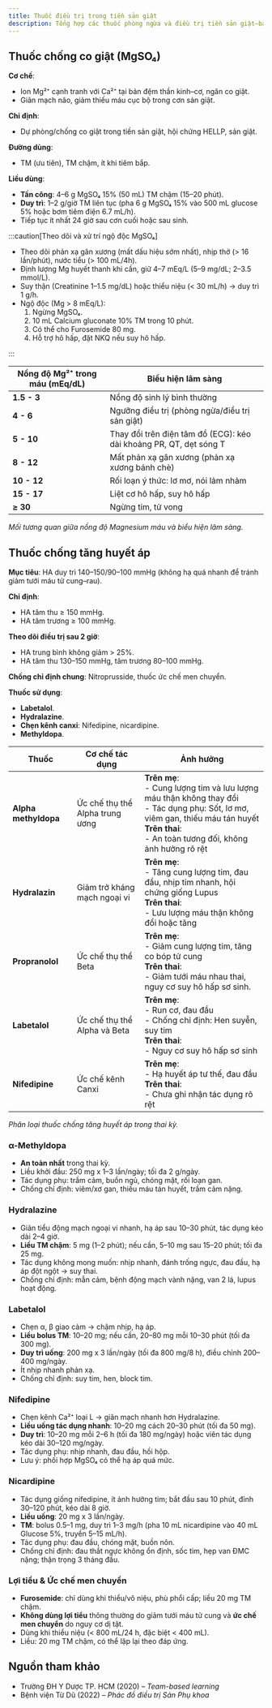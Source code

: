 ```yaml
---
title: Thuốc điều trị trong tiền sản giật
description: Tổng hợp các thuốc phòng ngừa và điều trị tiền sản giật—bao gồm MgSO₄, thuốc hạ áp, HELLP và lợi tiểu.
---
```


## Thuốc chống co giật (MgSO₄)

**Cơ chế**:

- Ion Mg²⁺ cạnh tranh với Ca²⁺ tại bản đệm thần kinh–cơ, ngăn co giật.
- Giãn mạch não, giảm thiếu máu cục bộ trong cơn sản giật.

**Chỉ định**:

- Dự phòng/chống co giật trong tiền sản giật, hội chứng HELLP, sản giật.

**Đường dùng**:

- TM (ưu tiên), TM chậm, ít khi tiêm bắp.

**Liều dùng**:

- **Tấn công**: 4–6 g MgSO₄ 15% (50 mL) TM chậm (15–20 phút).
- **Duy trì**: 1–2 g/giờ TM liên tục (pha 6 g MgSO₄ 15% vào 500 mL glucose 5% hoặc bơm tiêm điện 6.7 mL/h).
- Tiếp tục ít nhất 24 giờ sau cơn cuối hoặc sau sinh.

:::caution[Theo dõi và xử trí ngộ độc MgSO₄]

- Theo dõi phản xạ gân xương (mất dấu hiệu sớm nhất), nhịp thở (> 16 lần/phút), nước tiểu (> 100 mL/4h).
- Định lượng Mg huyết thanh khi cần, giữ 4–7 mEq/L (5–9 mg/dL; 2–3.5 mmol/L).
- Suy thận (Creatinine 1–1.5 mg/dL) hoặc thiểu niệu (< 30 mL/h) → duy trì 1 g/h.
- Ngộ độc (Mg > 8 mEq/L):
  1. Ngừng MgSO₄.
  2. 10 mL Calcium gluconate 10% TM trong 10 phút.
  3. Có thể cho Furosemide 80 mg.
  4. Hỗ trợ hô hấp, đặt NKQ nếu suy hô hấp.

:::

| Nồng độ Mg²⁺ trong máu (mEq/dL) | Biểu hiện lâm sàng                                                 |
| ------------------------------- | ------------------------------------------------------------------ |
| **1.5 - 3**                     | Nồng độ sinh lý bình thường                                        |
| **4 - 6**                       | Ngưỡng điều trị (phòng ngừa/điều trị sản giật)                     |
| **5 - 10**                      | Thay đổi trên điện tâm đồ (ECG): kéo dài khoảng PR, QT, dẹt sóng T |
| **8 - 12**                      | Mất phản xạ gân xương (phản xạ xương bánh chè)                     |
| **10 - 12**                     | Rối loạn ý thức: lơ mơ, nói lảm nhảm                               |
| **15 - 17**                     | Liệt cơ hô hấp, suy hô hấp                                         |
| **≥ 30**                        | Ngừng tim, tử vong                                                 |

_Mối tương quan giữa nồng độ Magnesium máu và biểu hiện lâm sàng._

## Thuốc chống tăng huyết áp

**Mục tiêu**: HA duy trì 140–150/90–100 mmHg (không hạ quá nhanh để tránh giảm tưới máu tử cung–rau).

**Chỉ định**:

- HA tâm thu ≥ 150 mmHg.
- HA tâm trương ≥ 100 mmHg.

**Theo dõi điều trị sau 2 giờ**:

- HA trung bình không giảm > 25%.
- HA tâm thu 130–150 mmHg, tâm trương 80–100 mmHg.

**Chống chỉ định chung**: Nitroprusside, thuốc ức chế men chuyển.

**Thuốc sử dụng**:

- **Labetalol**.
- **Hydralazine**.
- **Chẹn kênh canxi**: Nifedipine, nicardipine.
- **Methyldopa**.

| Thuốc                | Cơ chế tác dụng                 | Ảnh hưởng                                                                                                                                                                                           |
| -------------------- | ------------------------------- | --------------------------------------------------------------------------------------------------------------------------------------------------------------------------------------------------- |
| **Alpha methyldopa** | Ức chế thụ thể Alpha trung ương | **Trên mẹ**:<br>- Cung lượng tim và lưu lượng máu thận không thay đổi<br>- Tác dụng phụ: Sốt, lơ mơ, viêm gan, thiếu máu tán huyết<br>**Trên thai**:<br>- An toàn tương đối, không ảnh hưởng rõ rệt |
| **Hydralazin**       | Giảm trở kháng mạch ngoại vi    | **Trên mẹ**:<br>- Tăng cung lượng tim, đau đầu, nhịp tim nhanh, hội chứng giống Lupus<br>**Trên thai**:<br>- Lưu lượng máu thận không đổi hoặc tăng                                                 |
| **Propranolol**      | Ức chế thụ thể Beta             | **Trên mẹ**:<br>- Giảm cung lượng tim, tăng co bóp tử cung<br>**Trên thai**:<br>- Giảm tưới máu nhau thai, nguy cơ suy hô hấp sơ sinh.                                                              |
| **Labetalol**        | Ức chế thụ thể Alpha và Beta    | **Trên mẹ**:<br>- Run cơ, đau đầu<br>- Chống chỉ định: Hen suyễn, suy tim<br>**Trên thai**:<br>- Nguy cơ suy hô hấp sơ sinh                                                                         |
| **Nifedipine**       | Ức chế kênh Canxi               | **Trên mẹ**:<br>- Hạ huyết áp tư thế, đau đầu<br>**Trên thai**:<br>- Chưa ghi nhận tác dụng rõ rệt                                                                                                  |

_Phân loại thuốc chống tăng huyết áp trong thai kỳ._

### α-Methyldopa

- **An toàn nhất** trong thai kỳ.
- Liều khởi đầu: 250 mg x 1–3 lần/ngày; tối đa 2 g/ngày.
- Tác dụng phụ: trầm cảm, buồn ngủ, chóng mặt, rối loạn gan.
- Chống chỉ định: viêm/xơ gan, thiếu máu tán huyết, trầm cảm nặng.

### Hydralazine

- Giãn tiểu động mạch ngoại vi nhanh, hạ áp sau 10–30 phút, tác dụng kéo dài 2–4 giờ.
- **Liều TM chậm**: 5 mg (1–2 phút); nếu cần, 5–10 mg sau 15–20 phút; tối đa 25 mg.
- Tác dụng không mong muốn: nhịp nhanh, đánh trống ngực, đau đầu, hạ áp đột ngột → suy thai.
- Chống chỉ định: mẫn cảm, bệnh động mạch vành nặng, van 2 lá, lupus hoạt động.

### Labetalol

- Chẹn α, β giao cảm → chậm nhịp, hạ áp.
- **Liều bolus TM**: 10–20 mg; nếu cần, 20–80 mg mỗi 10–30 phút (tối đa 300 mg).
- **Duy trì uống**: 200 mg x 3 lần/ngày (tối đa 800 mg/8 h), điều chỉnh 200–400 mg/ngày.
- Ít nhịp nhanh phản xạ.
- Chống chỉ định: suy tim, hen, block tim.

### Nifedipine

- Chẹn kênh Ca²⁺ loại L → giãn mạch nhanh hơn Hydralazine.
- **Liều uống tác dụng nhanh**: 10–20 mg cách 20–30 phút (tối đa 50 mg).
- **Duy trì**: 10–20 mg mỗi 2–6 h (tối đa 180 mg/ngày) hoặc viên tác dụng kéo dài 30–120 mg/ngày.
- Tác dụng phụ: nhịp nhanh, đau đầu, hồi hộp.
- Lưu ý: phối hợp MgSO₄ có thể hạ áp quá mức.

### Nicardipine

- Tác dụng giống nifedipine, ít ảnh hưởng tim; bắt đầu sau 10 phút, đỉnh 30–120 phút, kéo dài 8 giờ.
- **Liều uống**: 20 mg x 3 lần/ngày.
- **TM**: bolus 0.5–1 mg, duy trì 1–3 mg/h (pha 10 mL nicardipine vào 40 mL Glucose 5%, truyền 5–15 mL/h).
- Tác dụng phụ: đau đầu, chóng mặt, buồn nôn.
- Chống chỉ định: đau thắt ngực không ổn định, sốc tim, hẹp van ĐMC nặng; thận trọng 3 tháng đầu.

### Lợi tiểu & Ức chế men chuyển

- **Furosemide**: chỉ dùng khi thiểu/vô niệu, phù phổi cấp; liều 20 mg TM chậm.
- **Không dùng lợi tiểu** thông thường do giảm tưới máu tử cung và **ức chế men chuyển** do nguy cơ dị tật.
- Dùng khi thiểu niệu (< 800 mL/24 h, đặc biệt < 400 mL).
- Liều: 20 mg TM chậm, có thể lặp lại theo đáp ứng.

## Nguồn tham khảo

- Trường ĐH Y Dược TP. HCM (2020) – _Team-based learning_
- Bệnh viện Từ Dũ (2022) – _Phác đồ điều trị Sản Phụ khoa_

